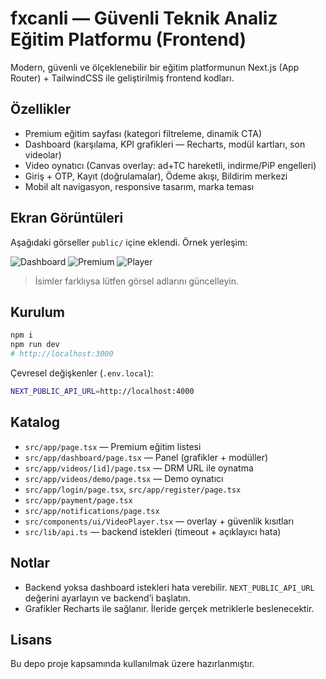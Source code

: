 # fxcanli — Güvenli Teknik Analiz Eğitim Platformu (Frontend)

Modern, güvenli ve ölçeklenebilir bir eğitim platformunun Next.js (App Router) + TailwindCSS ile geliştirilmiş frontend kodları.

## Özellikler
- Premium eğitim sayfası (kategori filtreleme, dinamik CTA)
- Dashboard (karşılama, KPI grafikleri — Recharts, modül kartları, son videolar)
- Video oynatıcı (Canvas overlay: ad+TC hareketli, indirme/PiP engelleri)
- Giriş + OTP, Kayıt (doğrulamalar), Ödeme akışı, Bildirim merkezi
- Mobil alt navigasyon, responsive tasarım, marka teması

## Ekran Görüntüleri
Aşağıdaki görseller `public/` içine eklendi. Örnek yerleşim:

![Dashboard](./public/screenshot-dashboard.png)
![Premium](./public/screenshot-premium.png)
![Player](./public/screenshot-player.png)

> İsimler farklıysa lütfen görsel adlarını güncelleyin.

## Kurulum
```bash
npm i
npm run dev
# http://localhost:3000
```

Çevresel değişkenler (`.env.local`):
```bash
NEXT_PUBLIC_API_URL=http://localhost:4000
```

## Katalog
- `src/app/page.tsx` — Premium eğitim listesi
- `src/app/dashboard/page.tsx` — Panel (grafikler + modüller)
- `src/app/videos/[id]/page.tsx` — DRM URL ile oynatma
- `src/app/videos/demo/page.tsx` — Demo oynatıcı
- `src/app/login/page.tsx`, `src/app/register/page.tsx`
- `src/app/payment/page.tsx`
- `src/app/notifications/page.tsx`
- `src/components/ui/VideoPlayer.tsx` — overlay + güvenlik kısıtları
- `src/lib/api.ts` — backend istekleri (timeout + açıklayıcı hata)

## Notlar
- Backend yoksa dashboard istekleri hata verebilir. `NEXT_PUBLIC_API_URL` değerini ayarlayın ve backend’i başlatın.
- Grafikler Recharts ile sağlanır. İleride gerçek metriklerle beslenecektir.

## Lisans
Bu depo proje kapsamında kullanılmak üzere hazırlanmıştır.

